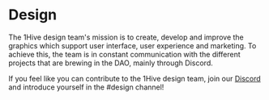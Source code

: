 # Design

The 1Hive design team's mission is to create, develop and improve the graphics which support user interface, user experience and marketing. To achieve this, the team is in constant communication with the different projects that are brewing in the DAO, mainly through Discord.

If you feel like you can contribute to the 1Hive design team, join our [Discord](https://discord.gg/hRTKAMts) and introduce yourself in the \#design channel!

